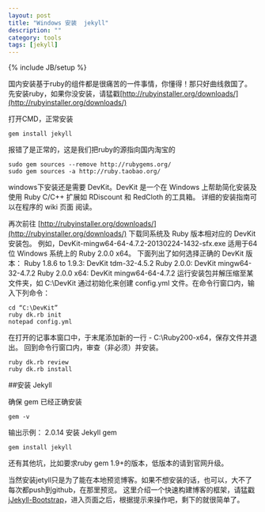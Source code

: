 ```yaml
---
layout: post
title: "Windows 安装  jekyll"
description: ""
category: tools
tags: [jekyll]
---
```

{% include JB/setup %}

国内安装基于ruby的组件都是很痛苦的一件事情，你懂得！那只好曲线救国了。
先安装ruby，如果你没安装，请猛戳[http://rubyinstaller.org/downloads/](http://rubyinstaller.org/downloads/)

打开CMD，正常安装

	gem install jekyll

报错了是正常的，这是我们把ruby的源指向国内淘宝的

	sudo gem sources --remove http://rubygems.org/
	sudo gem sources -a http://ruby.taobao.org/

windows下安装还是需要 DevKit。DevKit 是一个在 Windows 上帮助简化安装及使用 Ruby C/C++ 扩展如 RDiscount 和 RedCloth 的工具箱。 详细的安装指南可以在程序的 wiki 页面 阅读。

再次前往 [http://rubyinstaller.org/downloads/](http://rubyinstaller.org/downloads/)
下载同系统及 Ruby 版本相对应的 DevKit 安装包。 例如，DevKit-mingw64-64-4.7.2-20130224-1432-sfx.exe 适用于64位 Windows 系统上的 Ruby 2.0.0 x64。
下面列出了如何选择正确的 DevKit 版本：
Ruby 1.8.6 to 1.9.3: DevKit tdm-32-4.5.2
Ruby 2.0.0: DevKit mingw64-32-4.7.2
Ruby 2.0.0 x64: DevKit mingw64-64-4.7.2
运行安装包并解压缩至某文件夹，如 C:\DevKit
通过初始化来创建 config.yml 文件。在命令行窗口内，输入下列命令：

	cd “C:\DevKit”
	ruby dk.rb init
	notepad config.yml

在打开的记事本窗口中，于末尾添加新的一行 - C:\Ruby200-x64，保存文件并退出。
回到命令行窗口内，审查（非必须）并安装。

	ruby dk.rb review
	ruby dk.rb install

##安装 Jekyll

确保 gem 已经正确安装

	gem -v

输出示例：
2.0.14
安装 Jekyll gem

	gem install jekyll

还有其他坑，比如要求ruby gem 1.9+的版本，低版本的请到官网升级。

当然安装jetyll只是为了能在本地预览博客。如果不想安装的话，也可以，大不了每次都push到github，在那里预览。
这里介绍一个快速构建博客的框架，请猛戳[jJekyll-Bootstrap](http://jekyllbootstrap.com/usage/jekyll-quick-start.html)，进入页面之后，根据提示来操作吧，剩下的就很简单了。